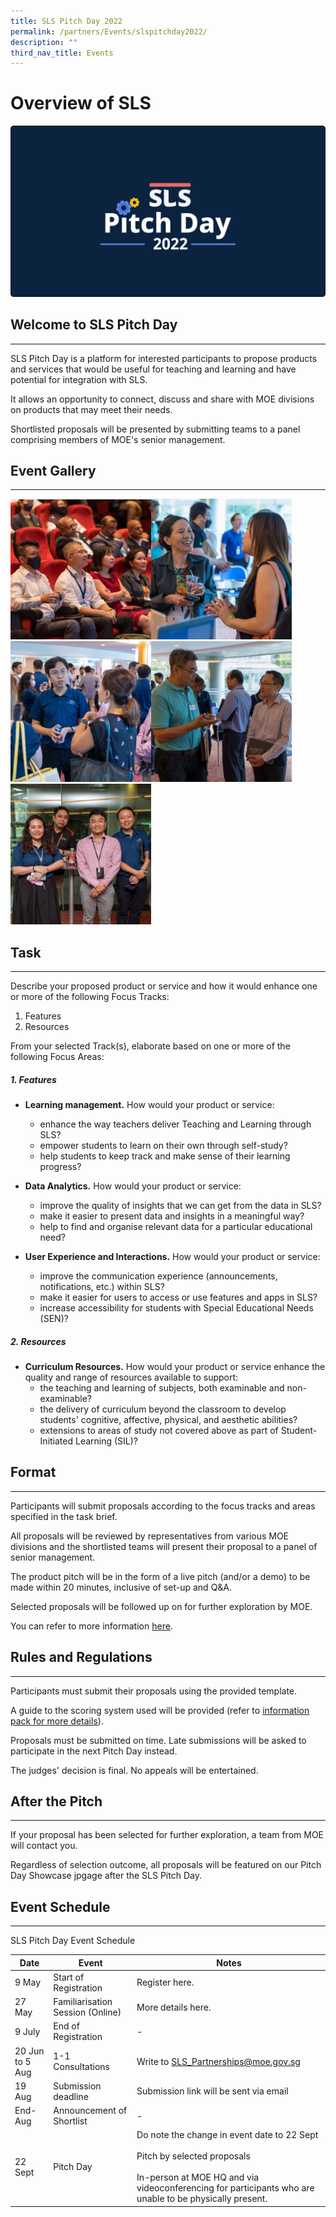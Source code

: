 ```yaml
---
title: SLS Pitch Day 2022
permalink: /partners/Events/slspitchday2022/
description: ""
third_nav_title: Events
---
```

Overview of SLS
===============

<img src="/images/Media/SLS%20Build%20(Category)/banner2022.png" style="width:;"/>

Welcome to SLS Pitch Day
------------------------

---

 SLS Pitch Day is a platform for interested participants to propose products and services that would be useful for teaching and learning and have potential for integration with SLS.

It allows an opportunity to connect, discuss and share with MOE divisions on products that may meet their needs.

 Shortlisted proposals will be presented by submitting teams to a panel comprising members of MOE's senior management.

 Event Gallery
-------------

---
<a href="/images/Media/4Partners/JENI4774.jpg" target="_blank"><img src="/images/Media/4Partners/JENI4774.jpg" alt="SLS Pitch Day 2022;" style="width: 225px; display: inline;"></a><a href="/images/Media/4Partners/JENI4952.jpg" target="_blank"><img src="/images/Media/4Partners/JENI4952.jpg"  alt="Enchanting conversations" style="width: 225px; display: inline;"></a><a href="/images/Media/4Partners/JENI4851.jpg" target="_blank"><img src="/images/Media/4Partners/JENI4851.jpg" alt="Many people talking" style="width: 225px; display: inline;"></a><a href="/images/Media/4Partners/JENI4987.jpg" target="_blank"><img src="/images/Media/4Partners/JENI4987.jpg" style="width: 225px; display: inline;"></a><a href="/images/Media/4Partners/JENI4949.jpg" target="_blank">
<img src="/images/Media/4Partners/JENI4949.jpg" style="width: 225px; display: inline;"></a>

Task
-----------
---
Describe your proposed product or service and how it would enhance one or more of the following Focus Tracks:

1. Features
2. Resources
 
From your selected Track(s), elaborate based on one or more of the following Focus Areas:

##### 1. Features

* **Learning management.** How would your product or service:
	* enhance the way teachers deliver Teaching and Learning through SLS?
	* empower students to learn on their own through self-study?
	* help students to keep track and make sense of their learning progress?
	
* **Data Analytics.** How would your product or service:
	* improve the quality of insights that we can get from the data in SLS?
	* make it easier to present data and insights in a meaningful way?
	* help to find and organise relevant data for a particular educational need?
	
* **User Experience and Interactions.** How would your product or service:
	* improve the communication experience (announcements, notifications, etc.) within SLS?
	* make it easier for users to access or use features and apps in SLS?
	* increase accessibility for students with Special Educational Needs (SEN)?

##### 2. Resources

- **Curriculum Resources.** How would your product or service enhance the quality and range of resources available to support:
	- the teaching and learning of subjects, both examinable and non-examinable?
	- the delivery of curriculum beyond the classroom to develop students' cognitive, affective, physical, and aesthetic abilities?
	- extensions to areas of study not covered above as part of Student-Initiated Learning (SIL)?

    
Format
------
---

Participants will submit proposals according to the focus tracks and areas specified in the task brief.

 All proposals will be reviewed by representatives from various MOE divisions and the shortlisted teams will present their proposal to a panel of senior management.

The product pitch will be in the form of a live pitch (and/or a demo) to be made within 20 minutes, inclusive of set-up and Q&A.

Selected proposals will be followed up on for further exploration by MOE.

You can refer to more information [here](https://www.go.gov.sg/slsinfopack).

     
Rules and Regulations
---------------------

---

 Participants must submit their proposals using the provided template.

 A guide to the scoring system used will be provided (refer to [information pack for more details](https://www.go.gov.sg/slsinfopack)).

Proposals must be submitted on time. Late submissions will be asked to participate in the next Pitch Day instead.

The judges' decision is final. No appeals will be entertained.

     
 After the Pitch
---------------

---

 If your proposal has been selected for further exploration, a team from MOE will contact you.

 Regardless of selection outcome, all proposals will be featured on our Pitch Day Showcase jpgage after the SLS Pitch Day.

     
 Event Schedule
--------------

---

 SLS Pitch Day Event Schedule

|Date|Event|Notes|
|--- |--- |--- |
|9 May|Start of Registration|Register here.|
|27 May|Familiarisation Session (Online)|More details here.|
|9 July|End of Registration|-|
|20 Jun to 5 Aug|1-1 Consultations|Write to SLS_Partnerships@moe.gov.sg|
|19 Aug|Submission deadline|Submission link will be sent via email|
|End-Aug|Announcement of Shortlist|-|
|22 Sept|Pitch Day|Do note the change in event date to 22 Sept <br><br>Pitch by selected proposals<br><br>In-person at MOE HQ and via videoconferencing for participants who are unable to be physically present.|